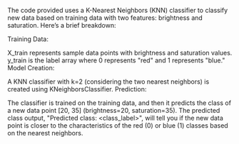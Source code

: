 The code provided uses a K-Nearest Neighbors (KNN) classifier to classify new data based on training data with two features: brightness and saturation. Here’s a brief breakdown:

Training Data:

X_train represents sample data points with brightness and saturation values.
y_train is the label array where 0 represents "red" and 1 represents "blue."
Model Creation:

A KNN classifier with k=2 (considering the two nearest neighbors) is created using KNeighborsClassifier.
Prediction:

The classifier is trained on the training data, and then it predicts the class of a new data point [20, 35] (brightness=20, saturation=35).
The predicted class output, "Predicted class: <class_label>", will tell you if the new data point is closer to the characteristics of the red (0) or blue (1) classes based on the nearest neighbors.
